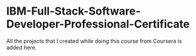# IBM-Full-Stack-Software-Developer-Professional-Certificate
All the projects that I created while doing this course from Coursera is added here.

